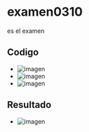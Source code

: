 # examen0310
es el examen
## Codigo
- ![imagen](https://github.com/user-attachments/assets/6692c914-57f6-4519-b128-365faa60fa25)
- ![imagen](https://github.com/user-attachments/assets/e880c279-1907-4289-b7a4-101fefeff534)
- ![imagen](https://github.com/user-attachments/assets/9f2b0f54-11ef-444e-bd87-3432047fbe62)
## Resultado
- ![imagen](https://github.com/user-attachments/assets/1f4a8a19-ecc6-4b40-bb50-628f0455cdd1)
